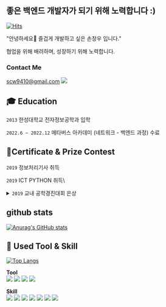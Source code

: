 ## 좋은 백엔드 개발자가 되기 위해 노력합니다 :)  
[![Hits](https://hits.seeyoufarm.com/api/count/incr/badge.svg?url=https%3A%2F%2Fgithub.com%2F5onchangwoo&count_bg=%2379C83D&title_bg=%23000000&icon=octopusdeploy.svg&icon_color=%2350B218&title=hits&edge_flat=false)](https://hits.seeyoufarm.com)

"안녕하세요👋
즐겁게 개발하고 싶은 손창우 입니다."

협업을 위해 배려하며, 성장하기 위해 노력합니다.
### Contact Me
scw9410@gmail.com <a href="mailto:scw9410@gmail.com"><img src="https://img.shields.io/badge/Gmail-EA4335?style=round-square&logo=Gmail&logoColor=white&link=mailto:scw9410@gmail.com"/></a>


## **🎓 Education**

`2013` 한성대학교 전자정보공학과 입학

`2022.6 ~ 2022.12` 메타버스 아카데미 (네트워크 - 백엔드 과정) 수료

## 🧾Certificate & Prize Contest

`2019` 정보처리기사 취득

`2019` ICT PYTHON 취득\

<details>
  <summary> <code>2019</code> 교내 공학경진대회 은상</summary>

  ![image](https://user-images.githubusercontent.com/96860725/205265659-1307d033-fc03-4f7b-b146-07c990a3dd5c.png)
</details>

## github stats
[![Anurag's GitHub stats](https://github-readme-stats.vercel.app/api?username=5onchangwoo&show_icons=true&theme=dracula)](https://github.com/anuraghazra/github-readme-stats)


## 📝 **Used Tool & Skill**
[![Top Langs](https://github-readme-stats.vercel.app/api/top-langs/?username=5onchangwoo&layout=compact&theme=dracula)](https://github.com/anuraghazra/github-readme-stats)

**Tool**  
<img src="https://img.shields.io/badge/github-181717?style=round-square&logo=github&logoColor=white">
<img src="https://img.shields.io/badge/notion-000000?style=round-square&logo=Notion&logoColor=white">
<img src="https://img.shields.io/badge/IntelliJ IDEA-000000?style=round-square&logo=IntelliJ IDEA&logoColor=white">
<img src="https://img.shields.io/badge/Slack-4A154B?style=round-square&logo=Slack&logoColor=white">

**Skill**  
<img src="https://img.shields.io/badge/JAVA-007396?style=round-square&logo=java&logoColor=white">
<img src="https://img.shields.io/badge/Spring Boot-6DB33F?style=round-square&logo=Spring Boot&logoColor=white">
<img src="https://img.shields.io/badge/oracle-F80000?style=round-square&logo=oracle&logoColor=white">
<img src="https://img.shields.io/badge/mysql-4479A1?style=round-square&logo=mysql&logoColor=white">
<img src="https://img.shields.io/badge/PostgreSQL-4169E1?style=round-square&logo=PostgreSQL&logoColor=white">
<img src="https://img.shields.io/badge/React-61DAFB?style=round-square&logo=React&logoColor=white">
<img src="https://img.shields.io/badge/Node.js-339933?style=round-square&logo=Node.js&logoColor=white">
